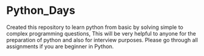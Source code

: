 # Python_Days
   Created this repository to learn python from basic by solving simple to complex programming questions, 
This will be very helpful to anyone for the preparation of python and also for interview purposes. Please go through all assignments if you are beginner in Python.
